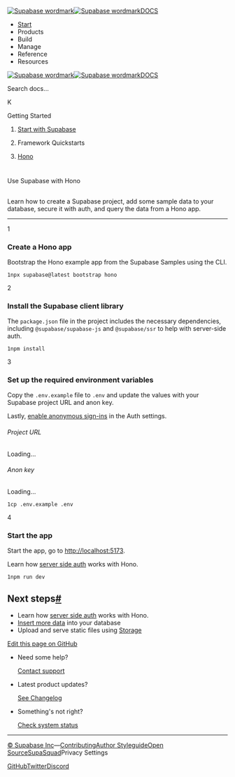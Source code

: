 [![Supabase wordmark](https://supabase.com/docs/_next/image?url=%2Fdocs%2Fsupabase-dark.svg&w=256&q=75&dpl=dpl_5BYG5BkQhU19GEfZfhcgAbeGcRQo)![Supabase wordmark](https://supabase.com/docs/_next/image?url=%2Fdocs%2Fsupabase-light.svg&w=256&q=75&dpl=dpl_5BYG5BkQhU19GEfZfhcgAbeGcRQo)DOCS](https://supabase.com/docs)

-   [Start](https://supabase.com/docs/guides/getting-started)
-   Products
-   Build
-   Manage
-   Reference
-   Resources

[![Supabase wordmark](https://supabase.com/docs/_next/image?url=%2Fdocs%2Fsupabase-dark.svg&w=256&q=75&dpl=dpl_5BYG5BkQhU19GEfZfhcgAbeGcRQo)![Supabase wordmark](https://supabase.com/docs/_next/image?url=%2Fdocs%2Fsupabase-light.svg&w=256&q=75&dpl=dpl_5BYG5BkQhU19GEfZfhcgAbeGcRQo)DOCS](https://supabase.com/docs)

Search docs...

K

Getting Started

1.  [Start with Supabase](https://supabase.com/docs/guides/getting-started)

3.  Framework Quickstarts

5.  [Hono](https://supabase.com/docs/guides/getting-started/quickstarts/hono)

# 

Use Supabase with Hono

## 

Learn how to create a Supabase project, add some sample data to your database, secure it with auth, and query the data from a Hono app.

* * *

1

### Create a Hono app

Bootstrap the Hono example app from the Supabase Samples using the CLI.

```
1npx supabase@latest bootstrap hono
```

2

### Install the Supabase client library

The `package.json` file in the project includes the necessary dependencies, including `@supabase/supabase-js` and `@supabase/ssr` to help with server-side auth.

```
1npm install
```

3

### Set up the required environment variables

Copy the `.env.example` file to `.env` and update the values with your Supabase project URL and anon key.

Lastly, [enable anonymous sign-ins](https://supabase.com/dashboard/project/_/settings/auth) in the Auth settings.

###### Project URL

Loading...

###### Anon key

Loading...

```
1cp .env.example .env
```

4

### Start the app

Start the app, go to [http://localhost:5173](http://localhost:5173).

Learn how [server side auth](https://supabase.com/docs/guides/auth/server-side/creating-a-client?queryGroups=framework&framework=hono) works with Hono.

```
1npm run dev
```

## Next steps[#](#next-steps)

-   Learn how [server side auth](https://supabase.com/docs/guides/auth/server-side/creating-a-client?queryGroups=framework&framework=hono) works with Hono.
-   [Insert more data](https://supabase.com/docs/guides/database/import-data) into your database
-   Upload and serve static files using [Storage](https://supabase.com/docs/guides/storage)

[Edit this page on GitHub](https://github.com/supabase/supabase/blob/master/apps/docs/content/guides/getting-started/quickstarts/hono.mdx)

-   Need some help?
    
    [Contact support](https://supabase.com/support)
-   Latest product updates?
    
    [See Changelog](https://supabase.com/changelog)
-   Something's not right?
    
    [Check system status](https://status.supabase.com/)

* * *

[© Supabase Inc](https://supabase.com/)—[Contributing](https://github.com/supabase/supabase/blob/master/apps/docs/DEVELOPERS.md)[Author Styleguide](https://github.com/supabase/supabase/blob/master/apps/docs/CONTRIBUTING.md)[Open Source](https://supabase.com/open-source)[SupaSquad](https://supabase.com/supasquad)Privacy Settings

[GitHub](https://github.com/supabase/supabase)[Twitter](https://twitter.com/supabase)[Discord](https://discord.supabase.com/)